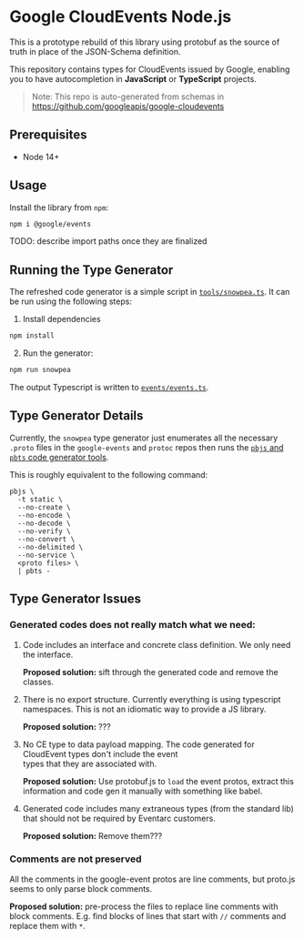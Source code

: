# Google CloudEvents Node.js

This is a prototype rebuild of this library using protobuf as the source of truth in place of the JSON-Schema definition.

This repository contains types for CloudEvents issued by Google,
enabling you to have autocompletion in **JavaScript** or **TypeScript** projects.

> Note: This repo is auto-generated from schemas in https://github.com/googleapis/google-cloudevents

## Prerequisites

- Node 14+

## Usage

Install the library from `npm`:

```sh
npm i @google/events
```

TODO: describe import paths once they are finalized

## Running the Type Generator

The refreshed code generator is a simple script in [`tools/snowpea.ts`](tools/snowpea.ts). It can be run using the following steps:

1. Install dependencies

```sh
npm install
```

2. Run the generator:

```sh
npm run snowpea
```

The output Typescript is written to [`events/events.ts`](./`events/events.ts).

## Type Generator Details

Currently, the `snowpea` type generator just enumerates all the necessary `.proto` files in the `google-events` and `protoc` repos then runs the [`pbjs` and `pbts` code generator tools](https://github.com/protobufjs/protobuf.js/tree/master/cli).

This is roughly equivalent to the following command:

```
pbjs \
  -t static \
  --no-create \
  --no-encode \
  --no-decode \
  --no-verify \
  --no-convert \
  --no-delimited \
  --no-service \
  <proto files> \
  | pbts -
```

## Type Generator Issues

### Generated codes does not really match what we need:

1.  Code includes an interface and concrete class definition. We only need the interface.

    **Proposed solution:** sift through the generated code and remove the classes.

2.  There is no export structure. Currently everything is using typescript namespaces. This is not
    an idiomatic way to provide a JS library.

    **Proposed solution:** ???

3.  No CE type to data payload mapping. The code generated for CloudEvent types don't include the event  
    types that they are associated with.

    **Proposed solution:** Use protobuf.js to `load` the event protos, extract this information and code
    gen it manually with something like babel.

4.  Generated code includes many extraneous types (from the standard lib) that should not be required by
    Eventarc customers.

    **Proposed solution:** Remove them???

### Comments are not preserved

All the comments in the google-event protos are line comments, but proto.js seems to only parse block comments.

**Proposed solution:** pre-process the files to replace line comments with block comments. E.g. find blocks of lines that start with `//` comments and replace them with `*`.
